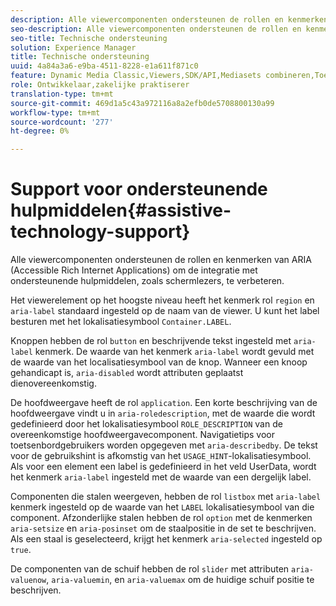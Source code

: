 ```yaml
---
description: Alle viewercomponenten ondersteunen de rollen en kenmerken van ARIA (Accessible Rich Internet Applications) om de integratie met ondersteunende hulpmiddelen, zoals schermlezers, te verbeteren.
seo-description: Alle viewercomponenten ondersteunen de rollen en kenmerken van ARIA (Accessible Rich Internet Applications) om de integratie met ondersteunende hulpmiddelen, zoals schermlezers, te verbeteren.
seo-title: Technische ondersteuning
solution: Experience Manager
title: Technische ondersteuning
uuid: 4a84a3a6-e9ba-4511-8228-e1a611f871c0
feature: Dynamic Media Classic,Viewers,SDK/API,Mediasets combineren,Toegankelijkheid
role: Ontwikkelaar,zakelijke praktiserer
translation-type: tm+mt
source-git-commit: 469d1a5c43a972116a8a2efb0de5708800130a99
workflow-type: tm+mt
source-wordcount: '277'
ht-degree: 0%

---
```



# Support voor ondersteunende hulpmiddelen{#assistive-technology-support}

Alle viewercomponenten ondersteunen de rollen en kenmerken van ARIA (Accessible Rich Internet Applications) om de integratie met ondersteunende hulpmiddelen, zoals schermlezers, te verbeteren.

Het viewerelement op het hoogste niveau heeft het kenmerk rol `region` en `aria-label` standaard ingesteld op de naam van de viewer. U kunt het label besturen met het lokalisatiesymbool `Container.LABEL`.

Knoppen hebben de rol `button` en beschrijvende tekst ingesteld met `aria-label` kenmerk. De waarde van het kenmerk `aria-label` wordt gevuld met de waarde van het localisatiesymbool van de knop. Wanneer een knoop gehandicapt is, `aria-disabled` wordt attributen geplaatst dienovereenkomstig.

De hoofdweergave heeft de rol `application`. Een korte beschrijving van de hoofdweergave vindt u in `aria-roledescription`, met de waarde die wordt gedefinieerd door het lokalisatiesymbool `ROLE_DESCRIPTION` van de overeenkomstige hoofdweergavecomponent. Navigatietips voor toetsenbordgebruikers worden opgegeven met `aria-describedby`. De tekst voor de gebruikshint is afkomstig van het `USAGE_HINT`-lokalisatiesymbool. Als voor een element een label is gedefinieerd in het veld UserData, wordt het kenmerk `aria-label` ingesteld met de waarde van een dergelijk label.

Componenten die stalen weergeven, hebben de rol `listbox` met `aria-label` kenmerk ingesteld op de waarde van het `LABEL` lokalisatiesymbool van die component. Afzonderlijke stalen hebben de rol `option` met de kenmerken `aria-setsize` en `aria-posinset` om de staalpositie in de set te beschrijven. Als een staal is geselecteerd, krijgt het kenmerk `aria-selected` ingesteld op `true`.

De componenten van de schuif hebben de rol `slider` met attributen `aria-valuenow`, `aria-valuemin`, en `aria-valuemax` om de huidige schuif positie te beschrijven.

